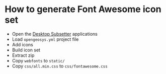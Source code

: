 # How to generate Font Awesome icon set

- Open the [Desktop Subsetter](https://docs.fontawesome.com/v5/desktop/other-topics/subsetter/) applications
- Load `opengeosys.yml` project file
- Add icons
- Build icon set
- Extract zip
- Copy `webfonts` to `static/`
- Copy `css/all.min.css` to `css/fontawesome.css`
